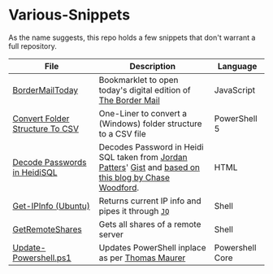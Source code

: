 # Various-Snippets

As the name suggests, this repo holds a few snippets that don't warrant a full repository.

|File|Description|Language|
|----|-----------|--------|
|[BorderMailToday](https://github.com/ahake/Various-Snippets/blob/master/BorderMailToday.js)|Bookmarklet to open today's digital edition of [The Border Mail](https://www.bordermail.com.au/)|JavaScript|
|[Convert Folder Structure To CSV](https://github.com/ahake/Various-Snippets/blob/master/Convert%20Folder%20Structure%20to%20CSV.ps1)|One-Liner to convert a (Windows) folder structure to a CSV file|PowerShell 5|
|[Decode Passwords in HeidiSQL](https://github.com/ahake/Various-Snippets/blob/master/Decode%20Passwords%20in%20HeidiSQL.htm)|Decodes Password in Heidi SQL taken from [Jordan Patters](https://github.com/jpatters)' [Gist](https://gist.github.com/jpatters/4553139) and [based on this blog by Chase Woodford](http://www.chasewoodford.com/blog/how-to-recover-a-stored-password-from-heidisql/).|HTML|
|[Get-IPInfo (Ubuntu)](https://github.com/ahake/Various-Snippets/blob/master/Get-IPInfo%20(Ubuntu))|Returns current IP info and pipes it through [`JQ`](http://manpages.ubuntu.com/manpages/xenial/man1/jq.1.html)|Shell|
|[GetRemoteShares](https://github.com/ahake/Various-Snippets/blob/master/GetRemoteShares.bat)|Gets all shares of a remote server|Shell|
|[Update-Powershell.ps1](https://github.com/ahake/Various-Snippets/blob/master/Update-Powershell.ps1)|Updates PowerShell inplace as per [Thomas Maurer](https://www.thomasmaurer.ch/2019/03/how-to-install-and-update-powershell-6/)|Powershell Core|
